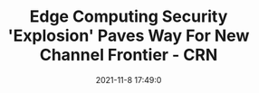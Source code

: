 ---
"title": "Edge Computing Security 'Explosion' Paves Way For New Channel Frontier - CRN"
"date": "2021-11-8 17:49:0"
"feed_name": "GOOGLENEWSINDUSTRIAL"
"feed_website": "https://news.google.com/search?q=industrial%2Bincident&hl=en-US&gl=US&ceid=US:en"
"feed_rss": "https://news.google.com/rss/search?q=industrial%2Bincident&hl=en-US&gl=US&ceid=US:en"
"link": "https://www.crn.com/news/networking/edge-computing-security-explosion-paves-way-for-new-channel-frontier"
"source": "{'href': 'https://www.crn.com', 'title': 'CRN'}"
"file": "_posts/2021-1-1-1452389769bed025f323164ef0646dcfa59ffd9d.md"
"accident": "0"
"drilling": "0"
"dead": "0"
"injured": "0"
"arrested": "0"
"place": "unknown place"
"where": "unknown site"
"causes": "unknown"
"place_uri": "unknown place"
---